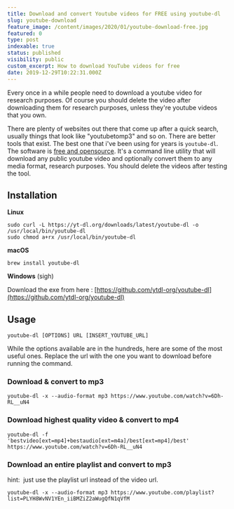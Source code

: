 ```yaml
---
title: Download and convert Youtube videos for FREE using youtube-dl
slug: youtube-download
feature_image: /content/images/2020/01/youtube-download-free.jpg
featured: 0
type: post
indexable: true
status: published
visibility: public
custom_excerpt: How to download YouTube videos for free
date: 2019-12-29T10:22:31.000Z
---
```


Every once in a while people need to download a youtube video for research purposes. Of course you should delete the video after downloading them for research purposes, unless they're youtube videos that you own.

There are plenty of websites out there that come up after a quick search, usually things that look like "youtubetomp3" and so on. There are better tools that exist. The best one that i've been using for years is `youtube-dl`. The software is [free and opensource](https://github.com/ytdl-org/youtube-dl). It's a command line utility that will download any public youtube video and optionally convert them to any media format, research purposes. You should delete the videos after testing the tool.

## Installation

**Linux**

    sudo curl -L https://yt-dl.org/downloads/latest/youtube-dl -o /usr/local/bin/youtube-dl
    sudo chmod a+rx /usr/local/bin/youtube-dl

**macOS**

    brew install youtube-dl
    

**Windows** (sigh)

Download the exe from here : [https://github.com/ytdl-org/youtube-dl](https://github.com/ytdl-org/youtube-dl)

## Usage

    youtube-dl [OPTIONS] URL [INSERT_YOUTUBE_URL]
    

While the options available are in the hundreds, here are some of the most useful ones. Replace the url with the one you want to download before running the command.

### Download & convert to mp3

    youtube-dl -x --audio-format mp3 https://www.youtube.com/watch?v=6Dh-RL__uN4
    

### Download highest quality video & convert to mp4

    youtube-dl -f 'bestvideo[ext=mp4]+bestaudio[ext=m4a]/best[ext=mp4]/best' https://www.youtube.com/watch?v=6Dh-RL__uN4

### Download an entire playlist and convert to mp3

hint:  just use the playlist url instead of the video url.

    youtube-dl -x --audio-format mp3 https://www.youtube.com/playlist?list=PLYH8WvNV1YEn_iiBMZiZ2aWugQfN1qVfM